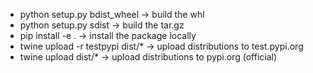 * python setup.py bdist_wheel -> build the whl
* python setup.py sdist -> build the tar.gz
* pip install -e . -> install the package locally
* twine upload -r testpypi dist/* -> upload distributions to test.pypi.org
* twine upload dist/* -> upload distributions to pypi.org (official)